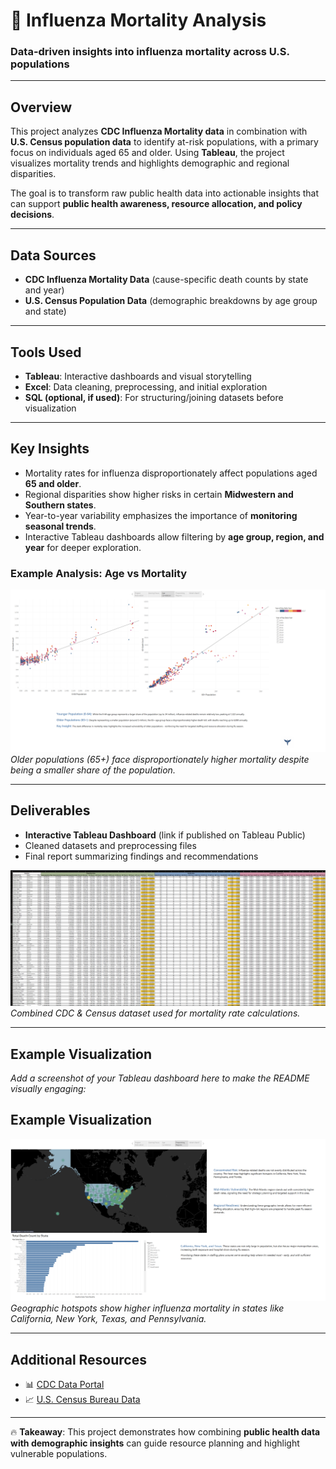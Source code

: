# 🦠 Influenza Mortality Analysis

### Data-driven insights into influenza mortality across U.S. populations  

---

## Overview  
This project analyzes **CDC Influenza Mortality data** in combination with **U.S. Census population data** to identify at-risk populations, with a primary focus on individuals aged 65 and older. Using **Tableau**, the project visualizes mortality trends and highlights demographic and regional disparities.  

The goal is to transform raw public health data into actionable insights that can support **public health awareness, resource allocation, and policy decisions**.  

---

## Data Sources  
- **CDC Influenza Mortality Data** (cause-specific death counts by state and year)  
- **U.S. Census Population Data** (demographic breakdowns by age group and state)

---

## Tools Used  
- **Tableau**: Interactive dashboards and visual storytelling  
- **Excel**: Data cleaning, preprocessing, and initial exploration  
- **SQL (optional, if used)**: For structuring/joining datasets before visualization  

---

## Key Insights  
- Mortality rates for influenza disproportionately affect populations aged **65 and older**.  
- Regional disparities show higher risks in certain **Midwestern and Southern states**.  
- Year-to-year variability emphasizes the importance of **monitoring seasonal trends**.  
- Interactive Tableau dashboards allow filtering by **age group, region, and year** for deeper exploration.  

### Example Analysis: Age vs Mortality  
![Age Correlation](images/influenza_age_correlation.png)  
*Older populations (65+) face disproportionately higher mortality despite being a smaller share of the population.*

---

## Deliverables  
- **Interactive Tableau Dashboard** (link if published on Tableau Public)  
- Cleaned datasets and preprocessing files  
- Final report summarizing findings and recommendations

![Dataset Preview](images/influenza_combined_dataset.png)  
*Combined CDC & Census dataset used for mortality rate calculations.*  

---

## Example Visualization  
_Add a screenshot of your Tableau dashboard here to make the README visually engaging:_  

## Example Visualization  
![Influenza Heatmap](images/influenza_heatmap.png)  
*Geographic hotspots show higher influenza mortality in states like California, New York, Texas, and Pennsylvania.* 

---

## Additional Resources  
- 📊 [CDC Data Portal](https://data.cdc.gov/)  
- 📈 [U.S. Census Bureau Data](https://www.census.gov/data.html)  

---

🔥 **Takeaway**: This project demonstrates how combining **public health data with demographic insights** can guide resource planning and highlight vulnerable populations.  
